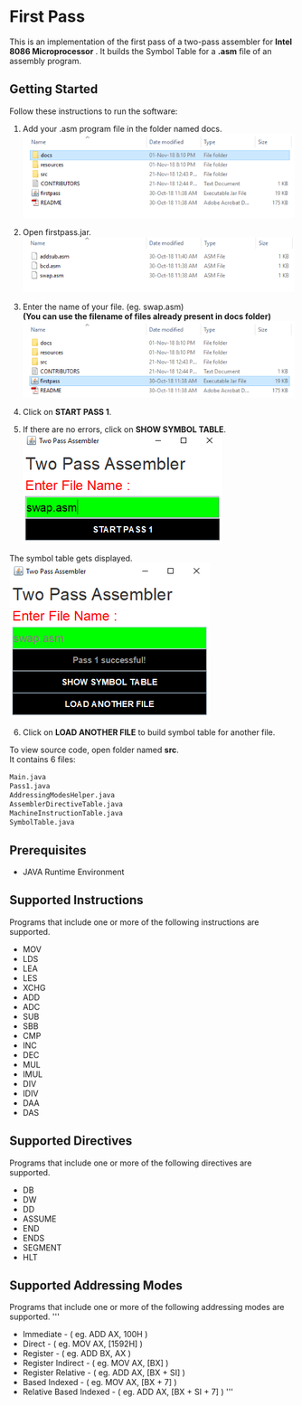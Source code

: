# First	Pass

This	is	an	implementation	of	the	first	pass	of	a	two-pass	assembler	for
**Intel	8086	Microprocessor** .	It	builds	the	Symbol	Table	for	a	 **.asm** file
of	an	assembly	program.

## Getting	Started

Follow	these	instructions	to	run	the	software:
  
1. Add your .asm program file in the folder named docs.  
![](https://github.com/priyankamadhwal/Two-Pass-Assembler/blob/master/resources/img1.PNG)  
  
2. Open firstpass.jar.  
![](https://github.com/priyankamadhwal/Two-Pass-Assembler/blob/master/resources/img2.PNG)  
  
3. Enter the name of your file. (eg. swap.asm)  
**(You can use the filename of files already present in docs folder)**  
![](https://github.com/priyankamadhwal/Two-Pass-Assembler/blob/master/resources/img3.PNG)  
  
4. Click on **START PASS 1**.   
  
5. If there are no errors, click on **SHOW SYMBOL TABLE**.
![](https://github.com/priyankamadhwal/Two-Pass-Assembler/blob/master/resources/img4.PNG)  
  
The	symbol	table	gets	displayed.  
![](https://github.com/priyankamadhwal/Two-Pass-Assembler/blob/master/resources/img5.PNG)  
  
6. Click on **LOAD ANOTHER FILE** to build symbol table for another file.  
  
    
To view source code, open folder named **src**.  
It	contains	6	files:  
```
Main.java
Pass1.java
AddressingModesHelper.java
AssemblerDirectiveTable.java
MachineInstructionTable.java
SymbolTable.java
```  
  
## Prerequisites
  
- JAVA	Runtime	Environment
  
## Supported	Instructions
  
Programs that include	one	or more	of the	following	instructions are supported.  

- MOV    
- LDS  
- LEA  
- LES  
- XCHG  
- ADD
- ADC
- SUB
- SBB
- CMP
- INC
- DEC
- MUL
- IMUL
- DIV
- IDIV
- DAA
- DAS

## Supported	Directives

Programs	that	include	one	or	more	of the	following	directives	are supported.
  
- DB
- DW
- DD
- ASSUME
- END
- ENDS
- SEGMENT
- HLT
  
## Supported	Addressing	Modes

Programs	that	include	one	or	more	of	the	following	addressing	modes are	supported.
'''
- Immediate	              -	(	eg.	ADD	AX,	100H	)
- Direct	                -	(	eg.	MOV	AX,	[1592H]	)
- Register	              -	(	eg.	ADD	BX,	AX	)
- Register	Indirect	    -	(	eg.	MOV	AX,	[BX]	)
- Register	Relative	    -	(	eg.	ADD	AX,	[BX	+	SI]	)
- Based	Indexed	          -	(	eg.	MOV	AX,	[BX	+	7]	)
- Relative	Based	Indexed	-	(	eg.	ADD	AX,	[BX	+	SI	+	7]	)
'''

